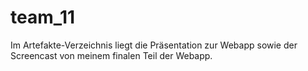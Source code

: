 # team_11
Im Artefakte-Verzeichnis liegt die Präsentation zur Webapp sowie der Screencast von meinem finalen Teil der Webapp.
